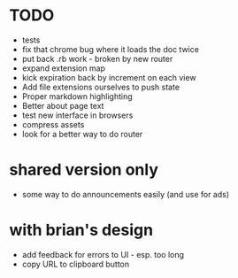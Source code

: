 # TODO
* tests
* fix that chrome bug where it loads the doc twice
* put back .rb work - broken by new router
* expand extension map
* kick expiration back by increment on each view
* Add file extensions ourselves to push state
* Proper markdown highlighting
* Better about page text
* test new interface in browsers
* compress assets
* look for a better way to do router


# shared version only
* some way to do announcements easily (and use for ads)


# with brian's design
* add feedback for errors to UI - esp. too long
* copy URL to clipboard button
